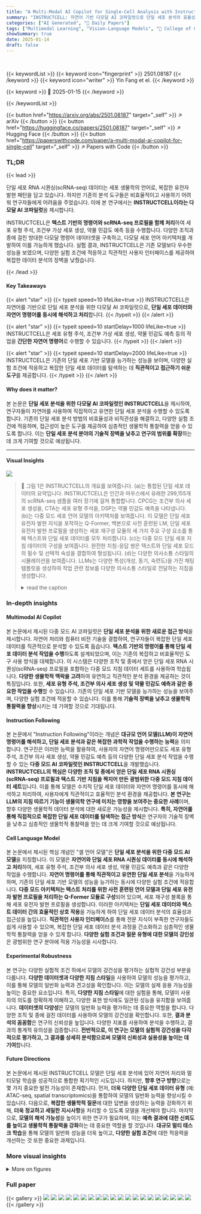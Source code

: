 ```yaml
---
title: "A Multi-Modal AI Copilot for Single-Cell Analysis with Instruction Following"
summary: "INSTRUCTCELL: 자연어 기반 다모달 AI 코파일럿으로 단일 세포 분석의 효율성 및 직관성 증대"
categories: ["AI Generated", "🤗 Daily Papers"]
tags: ["Multimodal Learning", "Vision-Language Models", "🏢 College of Computer Science and Technology, Zhejiang University",]
showSummary: true
date: 2025-01-14
draft: false
---
```


<br>

{{< keywordList >}}
{{< keyword icon="fingerprint" >}} 2501.08187 {{< /keyword >}}
{{< keyword icon="writer" >}} Yin Fang et el. {{< /keyword >}}
 
{{< keyword >}} 🤗 2025-01-15 {{< /keyword >}}
 
{{< /keywordList >}}

{{< button href="https://arxiv.org/abs/2501.08187" target="_self" >}}
↗ arXiv
{{< /button >}}
{{< button href="https://huggingface.co/papers/2501.08187" target="_self" >}}
↗ Hugging Face
{{< /button >}}
{{< button href="https://paperswithcode.com/paper/a-multi-modal-ai-copilot-for-single-cell" target="_self" >}}
↗ Papers with Code
{{< /button >}}




### TL;DR


{{< lead >}}

단일 세포 RNA 시퀀싱(scRNA-seq) 데이터는 세포 생물학의 언어로, 복잡한 유전자 발현 패턴을 담고 있습니다. 하지만 기존의 분석 도구들은 비효율적이고 사용하기 어려워 연구자들에게 어려움을 주었습니다. 이에 본 연구에서는 **INSTRUCTCELL이라는 다모달 AI 코파일럿**을 제시합니다.



INSTRUCTCELL은 **텍스트 기반의 명령어와 scRNA-seq 프로필을 함께 처리**하여 세포 유형 주석, 조건부 가상 세포 생성, 약물 민감도 예측 등을 수행합니다. 다양한 조직과 종에 걸친 방대한 다모달 명령어 데이터셋을 구축하고, 다모달 세포 언어 아키텍처를 개발하여 이를 가능하게 했습니다. 실험 결과, INSTRUCTCELL은 기존 모델보다 우수한 성능을 보였으며, 다양한 실험 조건에 적응하고 직관적인 사용자 인터페이스를 제공하여 복잡한 데이터 분석의 장벽을 낮췄습니다.

{{< /lead >}}


#### Key Takeaways

{{< alert "star" >}}
{{< typeit speed=10 lifeLike=true >}} INSTRUCTCELL은 자연어를 기반으로 단일 세포 분석을 위한 다모달 AI 코파일럿으로, **단일 세포 데이터와 자연어 명령어를 동시에 해석하고 처리**합니다. {{< /typeit >}}
{{< /alert >}}

{{< alert "star" >}}
{{< typeit speed=10 startDelay=1000 lifeLike=true >}} INSTRUCTCELL은 세포 유형 주석, 조건부 가상 세포 생성, 약물 민감도 예측 등의 작업을 **간단한 자연어 명령어**로 수행할 수 있습니다. {{< /typeit >}}
{{< /alert >}}

{{< alert "star" >}}
{{< typeit speed=10 startDelay=2000 lifeLike=true >}} INSTRUCTCELL은 기존의 단일 세포 기반 모델을 능가하는 성능을 보이며, 다양한 실험 조건에 적응하고 복잡한 단일 세포 데이터를 탐색하는 데 **직관적이고 접근하기 쉬운 도구**를 제공합니다. {{< /typeit >}}
{{< /alert >}}

#### Why does it matter?
본 논문은 **단일 세포 분석을 위한 다모달 AI 코파일럿인 INSTRUCTCELL**을 제시하여, 연구자들이 자연어를 사용하여 직접적이고 유연한 단일 세포 분석을 수행할 수 있도록 합니다. 기존의 단일 세포 분석 방법의 비효율성과 비직관성을 해결하고, 다양한 실험 조건에 적응하며, 접근성이 높은 도구를 제공하여 심층적인 생물학적 통찰력을 얻을 수 있도록 합니다.  이는 **단일 세포 분석 분야의 기술적 장벽을 낮추고 연구의 범위를 확장**하는 데 크게 기여할 것으로 예상됩니다.

------
#### Visual Insights



![](https://arxiv.org/html/2501.08187/x1.png)

> 🔼 그림 1은 INSTRUCTCELL의 개요를 보여줍니다. (a)는 통합된 단일 세포 데이터의 요약입니다. INSTRUCTCELL은 인간과 마우스에서 유래한 299,155개의 scRNA-seq 샘플을 여러 장기에 걸쳐 통합합니다. CPCG는 조건부 의사 세포 생성을, CTA는 세포 유형 주석을, DSP는 약물 민감도 예측을 나타냅니다. (b)는 다중 모드 세포 언어 모델의 아키텍처를 보여줍니다. 이 모델은 단일 세포 유전자 발현 지식을 포착하는 Q-Former, 백본으로 사전 훈련된 LM, 단일 세포 유전자 발현 프로필을 생성하는 세포 재구성 모듈의 세 가지 주요 구성 요소를 통해 텍스트와 단일 세포 데이터를 모두 처리합니다. (c)는 다중 모드 단일 세포 지침 데이터의 구성을 보여줍니다. 완전한 지침-응답 쌍은 텍스트와 단일 세포 모드의 필수 및 선택적 속성을 결합하여 형성됩니다. (d)는 다양한 의사소통 스타일의 시뮬레이션을 보여줍니다. LLMs는 다양한 특성(개성, 동기, 숙련도)을 가진 채팅 템플릿을 생성하여 작업 관련 정보를 다양한 의사소통 스타일로 전달하는 지침을 생성합니다.
> <details>
> <summary>read the caption</summary>
> Fig. 1:  Overview of InstructCell. a, Summary of incorporated single-cell data. InstructCell incorporates 299,155 scRNA-seq samples from human and mouse origins, spanning multiple organs. CPCG denotes Conditional Pseudo-cell Generation, CTA denotes Cell Type Annotation, and DSP denotes Drug Sensitivity Prediction. b, Architecture of the multi-modal cell language model. The model processes both text and single-cell data via three primary components: a Q-Former to capture single-cell gene expression knowledge, a pre-trained LM as the backbone, and a cell reconstruction module for generating single-cell gene expression profiles. c, Construction of multi-modal single-cell instruction data. Complete instruction-response pairs are formed by combining required and optional attributes from text and single-cell modalities. d, Simulation of diverse communication styles. LLMs generate chat templates with varying traits (personality, motivation, and proficiency) to produce instructions that convey task-related information in different communication styles.
> </details>







### In-depth insights


#### Multimodal AI Copilot
본 논문에서 제시된 다중 모드 AI 코파일럿은 **단일 세포 분석을 위한 새로운 접근 방식**을 제시합니다. 자연어 처리와 컴퓨터 비전 기술을 결합하여, 연구자들이 복잡한 단일 세포 데이터를 직관적으로 분석할 수 있도록 돕습니다. **텍스트 기반의 명령어를 통해 단일 세포 데이터 분석 작업을 수행**하도록 설계되었으며, 이는 기존의 복잡하고 비효율적인 도구 사용 방식을 대체합니다. 이 시스템은 다양한 조직 및 종에서 얻은 단일 세포 RNA 시퀀싱(scRNA-seq) 프로필을 포함하는 다중 모드 지침 데이터 세트를 사용하여 학습됩니다. **다양한 생물학적 맥락을 고려**하여 유연하고 직관적인 분석 환경을 제공하는 것이 특징입니다.  또한, **세포 유형 주석, 조건부 의사 세포 생성 및 약물 민감도 예측과 같은 중요한 작업을 수행**할 수 있습니다. 기존의 단일 세포 기반 모델을 능가하는 성능을 보여주며, 다양한 실험 조건에 적응할 수 있습니다.  이를 통해 **기술적 장벽을 낮추고 생물학적 통찰력을 향상**시키는 데 기여할 것으로 기대됩니다.

#### Instruction Following
본 논문에서 "Instruction Following"이라는 개념은 **대규모 언어 모델(LLM)이 자연어 명령어를 해석하고, 단일 세포 분석과 같은 복잡한 과학적 작업을 수행하는 능력**을 의미합니다.  연구진은 이러한 능력을 활용하여, 사용자의 자연어 명령어만으로도 세포 유형 주석, 조건부 의사 세포 생성, 약물 민감도 예측 등의 다양한 단일 세포 분석 작업을 수행할 수 있는 **다중 모드 AI 코파일럿인 INSTRUCTCELL**을 개발했습니다.  **INSTRUCTCELL의 핵심은 다양한 조직 및 종에서 얻은 단일 세포 RNA 시퀀싱(scRNA-seq) 프로필과 텍스트 기반 지침을 짝지어 만든 광범위한 다중 모드 지침 데이터 세트**입니다. 이를 통해 모델은 수치적 단일 세포 데이터와 자연어 명령어를 동시에 해석하고 처리하여, 사용자에게 직관적이고 효율적인 분석 환경을 제공합니다.  **본 연구는 LLM의 지침 따르기 기능이 생물의학 연구에 미치는 영향을 보여주는 중요한 사례**이며, 향후 다양한 생물학적 데이터 분석에 대한 새로운 가능성을 제시합니다.  **특히, 자연어를 통해 직접적으로 복잡한 단일 세포 데이터를 탐색하는 접근 방식**은 연구자의 기술적 장벽을 낮추고 심층적인 생물학적 통찰력을 얻는 데 크게 기여할 것으로 예상됩니다.

#### Cell Language Model
본 논문에서 제시된 핵심 개념인 "셀 언어 모델"은 **단일 세포 분석을 위한 다중 모드 AI 모델**을 지칭합니다. 이 모델은 **자연어와 단일 세포 RNA 시퀀싱 데이터를 동시에 해석하고 처리**하여, 세포 유형 주석, 조건부 의사 세포 생성, 약물 민감도 예측과 같은 다양한 작업을 수행합니다. **자연어 명령어를 통해 직관적이고 유연한 단일 세포 분석**을 가능하게 하며, 기존의 단일 세포 기반 모델의 성능을 능가하는 동시에 다양한 실험 조건에 적응합니다. **다중 모드 아키텍처는 텍스트 처리를 위한 사전 훈련된 언어 모델과 단일 세포 유전자 발현 프로필을 처리하는 Q-Former 모듈로 구성**되어 있으며, 세포 재구성 블록을 통해 세포 유전자 발현 프로필을 생성합니다. 이러한 아키텍처는 **단일 세포 데이터와 텍스트 데이터 간의 효율적인 상호 작용**을 가능하게 하여 단일 세포 데이터 분석의 효율성과 접근성을 높입니다.  **직관적인 사용자 인터페이스**를 통해 전문 지식이 부족한 연구자들도 쉽게 사용할 수 있으며, 복잡한 단일 세포 데이터 분석 과정을 간소화하고 심층적인 생물학적 통찰력을 얻을 수 있게 합니다.  **다양한 실험 조건과 질문 유형에 대한 모델의 강인성**은 광범위한 연구 분야에 적용 가능성을 시사합니다.

#### Experimental Robustness
본 연구는 다양한 실험적 조건 하에서 모델의 강건성을 평가하는 실험적 강건성 부분을 다룹니다. **다양한 데이터셋과 다양한 지침 스타일**을 사용하여 모델의 성능을 평가하고, 이를 통해 모델의 일반화 능력과 견고성을 확인합니다. 이는 모델의 실제 응용 가능성을 높이는 중요한 요소입니다. 특히, **다양한 지침 스타일**에 대한 실험을 통해, 모델이 사용자의 의도를 정확하게 이해하고, 다양한 표현 방식에도 일관된 성능을 유지함을 보여줍니다.  **데이터셋의 다양성**은 모델의 일반화 능력을 평가하는 데 중요한 역할을 합니다. 다양한 조직 및 종에 걸친 데이터를 사용하여 모델의 강건성을 확인합니다. 또한, **결과 분석의 꼼꼼함**은 연구의 신뢰성을 높입니다. 다양한 지표를 사용하여 분석을 수행하고, 결과의 통계적 유의성을 검증합니다.  **전반적으로, 이 연구는 모델의 실험적 강건성을 다각적으로 평가하고, 그 결과를 상세히 분석함으로써 모델의 신뢰성과 실용성을 높이는 데 기여**합니다.

#### Future Directions
본 논문에서 제시된 INSTRUCTCELL 모델은 단일 세포 분석에 있어 자연어 처리와 멀티모달 학습을 성공적으로 통합한 획기적인 시도입니다.  하지만, **향후 연구 방향**으로는 몇 가지 중요한 발전 가능성이 존재합니다.  먼저, **더욱 다양한 단일 세포 데이터 유형** (예: ATAC-seq, spatial transcriptomics)을 통합하여 모델의 일반화 능력을 향상시킬 수 있습니다.  다음으로, **복잡한 생물학적 질문**에 대한 답변을 생성하는 능력을 강화하기 위해, **더욱 정교하고 세밀한 지시사항**을 처리할 수 있도록 모델을 개선해야 합니다.  마지막으로,  **모델의 해석 가능성**을 높이기 위한 연구가 필요하며,  이는 **예측 결과에 대한 신뢰도를 높이고 생물학적 통찰력을 강화**하는 데 중요한 역할을 할 것입니다.  **대규모 멀티 태스크 학습**을 통해 모델의 일반화 성능을 더욱 높이고,  **다양한 실험 조건**에 대한 적응력을 개선하는 것 또한 중요한 과제입니다.


### More visual insights

<details>
<summary>More on figures
</summary>


![](https://arxiv.org/html/2501.08187/x2.png)

> 🔼 그림 2는 INSTRUCTCELL이 생성한 의사 세포의 결과를 보여줍니다. (a)는 실제 세포와 생성된 세포의 UMAP 시각화를 보여줍니다. 왼쪽 그림은 실제 세포와 생성된 세포 간의 겹침을 보여주고, 가운데와 오른쪽 그림은 서로 다른 색상으로 세포 유형을 나타내는 실제 세포와 생성된 세포를 각각 보여줍니다. (b)는 Tabular-Sapiens 테스트 세트를 기반으로 Welch의 t-검정을 사용하여 각 세포 유형에 대한 상위 세 가지 중요 유전자를 식별하고 x축에 표시한 실제 세포(위쪽)와 생성된 세포(아래쪽)의 유전자 발현 패턴 점도표를 보여줍니다. 세포 유형은 y축에 배열됩니다. 각 점의 크기는 해당 세포 유형 내에서 유전자를 발현하는 단일 세포의 비율을 나타내고, 점의 색상은 해당 세포 유형 내에서 유전자의 평균 발현 수준을 나타냅니다. 나머지 두 데이터 세트의 결과는 그림 12에 나와 있습니다. (c)는 네 가지 데이터 세트에 대한 세포 생성 성능에 대한 정량적 평가를 보여줍니다. 낮은 ΔsKNN 값은 더 나은 구조적 정렬을 나타내고, 높은 pKNN 값은 위치 일치도가 향상되었음을 반영하며, 낮은 MMD 값은 전반적인 데이터 분포에 대한 더 정확한 근사치를 나타냅니다.
> <details>
> <summary>read the caption</summary>
> Fig. 2:  Conditional pseudo-cell generation results by InstructCell. a, UMAP visualizations of real and generated cells. The left plot shows the overlap between real and generated cells. The middle and right plots display real and generated cells, respectively, with distinct colors indicating different cell types. b, Dot plots of gene expression patterns derived from real (top) and generated (bottom) cells. Based on the test set from Tabular-Sapiens, we use Welch’s t𝑡titalic_t-test to identify top three significant genes for each cell type and display them along x-axis. Cell types are arranged along y-axis. The size of each dot indicates the proportion of single cells within the corresponding cell type that express the gene, while the color of the dot represents the mean expression level of the gene within that cell type. The results of the remaining two datasets are available in Fig.12. c, Quantitative evaluation of cell generation performance across four datasets. A lower △△\triangle△sKNN value indicates better structural alignment, a higher pKNN value reflects improved positional correspondence, and a lower MMD value denotes a more accurate approximation of the global data distribution.
> </details>



![](https://arxiv.org/html/2501.08187/x3.png)

> 🔼 그림 3은 INSTRUCTCELL의 세포 유형 주석 기능 성능을 보여줍니다. (a)는 인간의 심장, 간, 췌장 및 마우스 피부 및 췌장 데이터셋에서 다양한 모델의 가중치 F1 점수, 매크로 F1 점수 및 정확도를 비교하여 INSTRUCTCELL의 성능을 평가합니다. (b)는 세 가지 서로 다른 데이터셋에 대한 UMAP 시각화를 보여줍니다. 왼쪽 패널은 원래 연구의 전문가가 주석을 단 세포 유형으로 색상이 지정되고, 오른쪽 패널은 INSTRUCTCELL의 예측 결과로 색상이 지정됩니다. (c)는 세 가지 데이터셋에 대한 예측된 세포 유형과 실제 주석 간의 혼동 행렬을 보여줍니다. 더 어두운 색조는 모델의 예측과 실제 세포 유형 주석 간의 일치 빈도가 더 높음을 나타냅니다.
> <details>
> <summary>read the caption</summary>
> Fig. 3:  Cell type annotation results by InstructCell. a, Evaluation of InstructCell’s CTA performance across human heart, liver, pancreas, and mouse skin and pancreas datasets. Performance is quantified using weighted F1, macro F1, and accuracy metrics, with different colors representing different models. b, UMAP visualization of three different datasets. The left panel is colored by expert-annotated cell types from the original research, and the right panel is colored by InstructCell prediction results. c, Confusion matrices between predicted cell types and actual annotations for the three datasets. Darker shades denote a higher frequency of agreement between the model’s predictions and the actual cell type annotations.
> </details>



![](https://arxiv.org/html/2501.08187/x4.png)

> 🔼 그림 4는 INSTRUCTCELL의 약물 민감도 예측 성능을 보여줍니다. (a)에서는 세 가지 데이터셋(인간 구강, 폐 및 마우스 골수)에 대한 INSTRUCTCELL의 세포 유형 주석 성능 평가 결과를 보여줍니다. 가중 F1 점수, 거시 F1 점수 및 정확도 측정값을 사용하여 성능이 정량화되며, 서로 다른 색상은 서로 다른 모델을 나타냅니다. (b)에서는 세 가지 데이터셋의 UMAP 시각화를 보여주는데, 세포는 전문가가 주석을 단 결과와 INSTRUCTCELL 예측 결과 모두에 대해 약물 민감도 레이블(민감성, 내성 및 휴일)별로 색상이 지정되어 있습니다. (c)에서는 세 가지 데이터셋에 대한 예측된 세포 유형과 실제 주석 간의 혼동 행렬을 보여줍니다. 어두운 색조는 모델 예측과 실제 약물 민감도 주석 간의 일치도가 높음을 나타냅니다.
> <details>
> <summary>read the caption</summary>
> Fig. 4:  Drug sensitivity prediction results by InstructCell. a, Evaluation of InstructCell’s CTA performance across human oral, lung, and mouse bone datasets. Performance is quantified using weighted F1, macro F1, and accuracy metrics, with different colors representing different models. b, UMAP visualization of the three datasets, with cells colored by drug sensitivity labels (sensitive, resistant, and holiday) for both expert-annotated results and InstructCell predictions. c, Confusion matrices between predicted cell types and actual annotations for the three datasets. Darker shades denote a higher frequency of agreement between the model’s predictions and the actual drug sensitivity annotations.
> </details>



![](https://arxiv.org/html/2501.08187/x5.png)

> 🔼 그림 5는 InstructCell 모델의 강건성을 보여줍니다. (a) 부분은 기존(seen) 및 미확인(unseen) 명령어 템플릿 하에서 조건부 의사 세포 생성(CPCG) 작업에 대한 정량적 비교를 보여줍니다. △SKNN 및 pKNN 지표는 이웃 수 K가 다양하게 변화하는 동안 계산되며, MMD 지표도 함께 제시됩니다. 명령어 템플릿이 기존 것인지 미확인 것인지에 따라 다른 색상으로 표시됩니다. (b) 부분은 InstructCell의 지시(instruct) 및 채팅(chat) 모드에서 각 작업에 대한 평균 성능을 보여줍니다. 왼쪽(분류 작업)에서 각 산점도 점의 모양은 옵션이 제공되었는지 여부를 나타내고, 색상은 모델 버전을 구분합니다. 각 구성에는 옵션이 있는 20개와 없는 20개를 포함하여 40개의 산점도 점이 포함됩니다. 오른쪽(생성 작업)에서 서로 다른 색상은 서로 다른 모델 버전을 나타냅니다.
> <details>
> <summary>read the caption</summary>
> Fig. 5:  Robustness of InstructCell. a, Quantitative comparison of the CPCG task under seen and unseen instruction templates. Results are shown for △△\triangle△sKNN and pKNN metrics at varying numbers of neighbors K𝐾Kitalic_K, as well as for MMD. Different colors denote whether the instruction templates are seen or unseen. b, Average performance of InstructCell under instruct and chat modes across each task. On the left side (classification tasks), the shape of each scatter point indicates whether options are provided or not, while the color distinguishes model versions. Each configuration includes 40 scatter points (20 with options and 20 without). On the right side (generative task), different colors represent different model versions.
> </details>



![](https://arxiv.org/html/2501.08187/x6.png)

> 🔼 그림 6은 InstructCell이 두 데이터셋(He-2020-Liver 및 Xin-2016)에서 각 세포 유형에 대해 식별한 상위 10개의 중요 유전자를 보여줍니다. (a)와 (b)는 기울기 중요도 기반 방법을 사용하여 InstructCell에서 추출한 중요 유전자의 히트맵입니다. 색상 기울기는 빨간색에서 파란색으로 갈수록 유전자 중요도를 나타내며, 빨간색은 더 높은 중요도 점수를, 파란색은 더 낮은 중요도 점수를 나타냅니다. 각 행의 빨간색 표시는 모델이 식별한 상위 10개의 주요 유전자 중 CellMarker 2.0 데이터베이스 또는 최근 문헌에 해당 세포 유형의 마커 유전자로 보고된 유전자를 나타냅니다.
> <details>
> <summary>read the caption</summary>
> Fig. 6:  Top 10 significant genes identified by InstructCell for each cell type in two datasets. a, b Heatmaps of the significant genes extracted from InstructCell by using gradient saliency-based method for (a) He-2020-Liver and (b) Xin-2016 datasets. The color gradient from red to blue represents gene importance, with red indicating higher importance scores and blue indicating lower scores. Red markers in each row indicate that genes among the top 10 key genes identified by the model, are either reported as marker genes for the corresponding cell type in the CellMarker2.0 database or in recent literature.
> </details>



![](https://arxiv.org/html/2501.08187/x7.png)

> 🔼 그림 7은 INSTRUCTCELL의 성능을 자세히 분석한 결과를 보여줍니다. (a)는 LLM 기반 평가 방식을 사용하여 INSTRUCTCELL의 응답 품질을 평가한 결과입니다. 유창성, 문법 및 예측 결과 포함 여부를 기준으로 평가했으며, Claude 3.5 Sonnet을 객관적인 평가자로 사용했습니다. CPCG 작업에 대한 추가 내용은 보라색으로 강조 표시되어 있습니다. (b)는 단일 세포 데이터 인코딩을 위해 Q-Former와 표준 MLP를 비교하여 모델 성능에 미치는 Q-Former의 영향을 분석한 결과입니다. (c)는 다양한 쿼리 임베딩 수를 사용하여 모델 성능을 비교 분석한 결과입니다. (d)는 다중 작업 및 단일 작업 지시 사항 미세 조정의 성능을 비교한 결과입니다. 단일 작업 지시 사항 미세 조정을 위해서는 다중 모드 지시 사항 데이터 세트를 작업 유형별로 나누어 각 특정 작업에 대해 별도의 모델을 학습시켰습니다. INSTRUCTCELL-instruct 버전을 사용하여 모든 데이터 세트의 평균 메트릭을 보고했습니다. (e)는 INSTRUCTCELL-chat 버전을 사용하여 사전 학습된 LM 가중치를 사용하거나 사용하지 않을 경우 모델 성능에 미치는 영향을 분석한 결과입니다. (f)는 다중 작업 지시 사항 미세 조정을 사용하여 모든 분류 데이터 세트에서 다양한 비율의 템플릿(총 템플릿의 0.5%, 5%, 50%, 100%)을 사용하여 학습된 4개의 채팅 버전 모델을 사용하여 모델 출력에 미치는 템플릿 비율 변화의 영향을 분석한 결과입니다. CTA 및 DSP 작업의 경우 평가를 위해 40개의 보이지 않는 지시 템플릿(다중 선택 옵션이 있는 20개, 없는 20개)을 선택했습니다. 각 템플릿의 평균 성능 및 표준 편차는 두 작업에 대해 모든 데이터 세트에서 계산했습니다. 또한, 500개의 보이지 않는 지시 템플릿을 샘플링하여 Claude 3.5 Sonnet을 사용하여 모델 출력의 표현력을 평가하고, 유니그램 분석을 수행하여 어휘 다양성을 평가했습니다.
> <details>
> <summary>read the caption</summary>
> Fig. 7:  A closer look of InstructCell. a, Evaluation of response quality in InstructCell using the LLM-as-a-judge approach. Response quality is assessed based on fluency, grammar, and inclusion of predictive results, with Claude 3.5 Sonnet [4] serving as an unbiased evaluator. Text highlighted in purple indicates additional content for the CPCG task compared to the two classification tasks. b, Impact of Q-Former on model performance. Performance comparison between the Q-Former and a standard MLP for encoding single-cell data. c, Impact of query embedding quantity on model performance. Performance comparison across different numbers of query embeddings. d, Comparative performance of multi-task vs. single-task instruction tuning. For single-task instruction tuning, we divide our multi-modal instruction dataset by task type and train separate models for each specific task. We report the average metrics across all datasets for each task using the InstructCell-instruct version. e, Comparative performance of without vs. with pre-trained LM weights. We conduct experiments using the InstructCell-chat version to explore the impact of employing or not employing pre-trained weights on model performance. f, Impact of varying template ratios on model outputs. Four chat version models are trained on all classification datasets using multi-task instruction tuning with varying ratios of templates (0.5%, 5%, 50%, and 100% of the total templates). For the CTA and DSP tasks, 40 unseen instruction templates are selected for evaluation: 20 with multiple-choice options and 20 without. The mean performance and standard deviation for each template are calculated across all datasets for these two tasks. Additionally, we sample 500 unseen instruction templates and use Claude 3.5 Sonnet to score the model’s outputs for expressiveness, while unigram analysis is conducted to assess lexical diversity.
> </details>



![](https://arxiv.org/html/2501.08187/x8.png)

> 🔼 그림 8은 CPCG(Conditional Pseudo-cell Generation)을 위한 instruction-response 템플릿을 생성하는 데 사용된 프롬프트의 예시를 보여줍니다. (a)는 다양한 성격 특성을 생성하기 위한 프롬프트 예시, (b)는 CPCG를 위한 동기를 생성하기 위한 프롬프트 예시, (c)는 CPCG를 위한 instruction 템플릿을 생성하기 위한 프롬프트 예시, (d)는 CPCG를 위한 response 템플릿을 생성하기 위한 프롬프트 예시, (e)는 다양성을 높이기 위해 instruction 템플릿을 다시 작성하기 위한 프롬프트 예시입니다.  각각의 예시는 다양한 질문 유형과 답변 스타일을 생성하는 데 사용되는 프롬프트의 구체적인 형태와 구성 요소를 보여주어, INSTRUCTCELL 모델의 다양한 instruction-response 템플릿 생성 과정을 자세히 이해하는 데 도움을 줍니다.
> <details>
> <summary>read the caption</summary>
> Fig. 8:  The examples of the prompts used to construct instruction-response templates for CPCG. a, An example of the prompts for generating personality traits. b, An example of the prompts used to generate motivations for CPCG. c, An example of the prompts used to generate instruction templates for CPCG. d, An example of the prompts used to generate response templates for CPCG. e, An example of the prompts for rewriting instruction templates to enhance diversity.
> </details>



![](https://arxiv.org/html/2501.08187/x10.png)

> 🔼 그림 9는 본 연구에서 사용된 scRNA-seq 데이터셋에 대한 상세 개요와 UMAP 시각화를 보여줍니다. 총 11개의 데이터셋이 사용되었으며, 2종의 생물종과 11가지 조직 유형에 걸쳐 있습니다. 이 중 5개 데이터셋은 세포 유형 주석(CTA), 3개 데이터셋은 약물 민감도 예측(DSP), 3개 데이터셋은 조건부 의사 세포 생성(CPCG)에 사용되었습니다. 각 데이터셋의 샘플 수는 '# Samples' 열에 나와 있습니다. 가운데 세 개의 UMAP 플롯은 단일 세포 데이터의 분포를 보여주는 단일 세포 데이터 풍경을 보여주며, 서로 다른 데이터셋, 종, 조직 간의 분포를 보여줍니다. 아래쪽 UMAP 플롯은 Ma-2020, GSE110894 및 PBMC68K에 대한 레이블 분포를 보여줍니다. 세 가지 작업을 다루는 본 연구의 데이터에는 DSP의 반응 레이블과 다른 두 가지 작업의 세포 유형 레이블 등 다양한 레이블이 포함되어 있습니다.
> <details>
> <summary>read the caption</summary>
> Fig. 9:  Detailed overview and UMAP visualizations of scRNA-seq datasets used in this work. A total of 11 datasets are utilized, spanning 2 species and 11 tissue types. Among them, 5 datasets are employed for CTA, 3 for DSP, and 3 for CPCG. The number of samples for each dataset is listed under the column # Samples. The middle three UMAP plots present the single-cell data landscape, showcasing the distributions across different datasets, species, and tissues. The lower UMAP plot shows the label distribution for Ma-2020, GSE110894, and PBMC68K. Covering three distinct tasks, our data include various labels, such as response labels for DSP and cell type labels for other two tasks.
> </details>



![](https://arxiv.org/html/2501.08187/x11.png)

> 🔼 그림 10은 합성된 instruction-response 템플릿의 통계를 보여줍니다. (a)는 다양한 커뮤니케이션 스타일(개성, 동기, 숙련도, 조합)에 따른 instruction 템플릿 길이 분포를 나타냅니다. 전체 특성을 가진 버전과 비교하여 개성, 동기, 숙련도 특성을 체계적으로 제거하여 각 특성의 영향을 평가합니다. 각 분포의 분산은 괄호 안에 표시됩니다. (b)는 다양한 커뮤니케이션 스타일에서 instruction 템플릿 간 유사성을 보여줍니다. 템플릿 유사도는 쌍으로 측정되며, 유사도 임계값이 0.75를 초과하는 샘플은 제외됩니다. 각 스타일의 평균 유사도 값은 괄호 안에 보고됩니다. (c)는 다양한 커뮤니케이션 스타일에서 instruction 템플릿의 어휘 다양성을 보여줍니다. 어휘 다양성은 각 instruction 템플릿에서 고유한 unigram의 비율로 정량화됩니다. (d)는 세 가지 작업(셀 유형 주석, 약물 민감도 예측, 조건부 의사 세포 생성)에 걸친 instruction과 response 템플릿 길이 분포를 산점도로 보여줍니다. 다른 색상은 다른 작업 범주를 나타냅니다.
> <details>
> <summary>read the caption</summary>
> Fig. 10:  Statistics of synthetic instruction-response templates. a, Length of instruction templates for different communication styles. Traits such as personality (orange), motivation (green), proficiency (red), and their combination (purple) are systematically removed to evaluate their impact, compared to the full trait version (blue). Variance for each distribution is shown in parentheses. b, Similarity of instruction templates across different communication styles. Template similarity is measured pairwise, with samples exceeding a similarity threshold of 0.75 excluded. Average similarity values for each style are reported in parentheses. c, Lexical diversity of instruction templates across communication styles. Lexical diversity is quantified using the unigram ratio, defined as the proportion of unique unigrams to the total number of unigrams in each instruction template. d, Length distribution of instruction and response templates across tasks. A scatter plot illustrates the lengths of instructions and responses for distinct tasks, with different colors representing task categories.
> </details>



![](https://arxiv.org/html/2501.08187/x12.png)

> 🔼 그림 11은 InstructCell-chat의 질적 예시들을 보여줍니다. 각 작업에 대한 설명적인 예시들이 제시되어 있으며, 사용자의 지시, InstructCell-chat이 생성한 응답, 해당하는 정답, 그리고 데이터 출처를 보여줍니다. 이 그림은 InstructCell-chat이 세 가지 다른 단일 세포 분석 작업(조건부 의사 세포 생성, 세포 유형 주석, 약물 민감도 예측)을 수행하는 방법을 보여주는 대표적인 예시들을 제시함으로써, 모델의 다양한 기능과 성능을 보다 명확하게 이해하는 데 도움을 줍니다.
> <details>
> <summary>read the caption</summary>
> Fig. 11:  Qualitative examples of InstructCell-chat. Illustrative examples for each task are presented, showcasing instructions, model-generated responses from InstructCell-chat, the corresponding ground truth answers, and their sample sources.
> </details>



![](https://arxiv.org/html/2501.08187/x13.png)

> 🔼 그림 12는 조건부 의사 세포 생성에 대한 버블 플롯입니다. 그림 2(b)의 보충 자료로서, 본 연구의 나머지 두 데이터셋의 각 세포 유형에 대한 상위 세 가지 중요 유전자를 강조 표시합니다. 모델이 생성한 세포의 경우, 이러한 중요 유전자의 발현 비율과 평균 발현 수준을 보여줍니다. 더 붉은 색조는 더 높은 평균 유전자 발현을 나타내고, 더 큰 원은 해당 세포 유형 내에서 더 높은 비율의 유전자 발현을 나타냅니다.
> <details>
> <summary>read the caption</summary>
> Fig. 12:  Bubble plot for conditional pseudo-cell generation. As a supplement to Fig. 2(b), this plot highlights the top three significant genes for each cell type from the remaining two datasets in our study. For model-generated cells, we display the expression ratios and average expression levels of these significant genes. Redder hues indicate higher average gene expression, while larger circles represent a higher proportion of gene expression within the corresponding cell type.
> </details>



</details>






### Full paper

{{< gallery >}}
<img src="paper_images/1.png" class="grid-w50 md:grid-w33 xl:grid-w25" />
<img src="paper_images/2.png" class="grid-w50 md:grid-w33 xl:grid-w25" />
<img src="paper_images/3.png" class="grid-w50 md:grid-w33 xl:grid-w25" />
<img src="paper_images/4.png" class="grid-w50 md:grid-w33 xl:grid-w25" />
<img src="paper_images/5.png" class="grid-w50 md:grid-w33 xl:grid-w25" />
<img src="paper_images/6.png" class="grid-w50 md:grid-w33 xl:grid-w25" />
<img src="paper_images/7.png" class="grid-w50 md:grid-w33 xl:grid-w25" />
<img src="paper_images/8.png" class="grid-w50 md:grid-w33 xl:grid-w25" />
<img src="paper_images/9.png" class="grid-w50 md:grid-w33 xl:grid-w25" />
<img src="paper_images/10.png" class="grid-w50 md:grid-w33 xl:grid-w25" />
<img src="paper_images/11.png" class="grid-w50 md:grid-w33 xl:grid-w25" />
<img src="paper_images/12.png" class="grid-w50 md:grid-w33 xl:grid-w25" />
<img src="paper_images/13.png" class="grid-w50 md:grid-w33 xl:grid-w25" />
<img src="paper_images/14.png" class="grid-w50 md:grid-w33 xl:grid-w25" />
<img src="paper_images/15.png" class="grid-w50 md:grid-w33 xl:grid-w25" />
<img src="paper_images/16.png" class="grid-w50 md:grid-w33 xl:grid-w25" />
<img src="paper_images/17.png" class="grid-w50 md:grid-w33 xl:grid-w25" />
<img src="paper_images/18.png" class="grid-w50 md:grid-w33 xl:grid-w25" />
<img src="paper_images/19.png" class="grid-w50 md:grid-w33 xl:grid-w25" />
<img src="paper_images/20.png" class="grid-w50 md:grid-w33 xl:grid-w25" />
{{< /gallery >}}